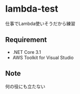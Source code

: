 # lambda-test
仕事でLambda使いそうだから練習
 
## Requirement
* .NET Core 3.1
* AWS Toolkit for Visual Studio
 
## Note
何の役にも立たない